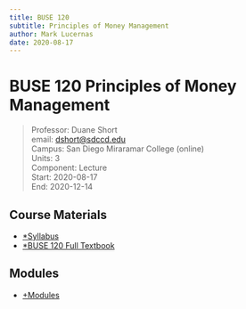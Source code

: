 ```yaml
---
title: BUSE 120
subtitle: Principles of Money Management
author: Mark Lucernas
date: 2020-08-17
---
```



# BUSE 120 Principles of Money Management
> Professor: Duane Short<br>
> email: dshort@sdccd.edu<br>
> Campus: San Diego Miraramar College (online)<br>
> Units: 3<br>
> Component: Lecture<br>
> Start: 2020-08-17<br>
> End: 2020-12-14<br>

## Course Materials

- [*Syllabus](file:../../../files/fall-2020/BUSE-120/syllabus.pdf)
- [*BUSE 120 Full Textbook](file:../../../files/fall-2020/BUSE-120/textbook_full.pdf)

## Modules

- [+Modules](modules/index)

